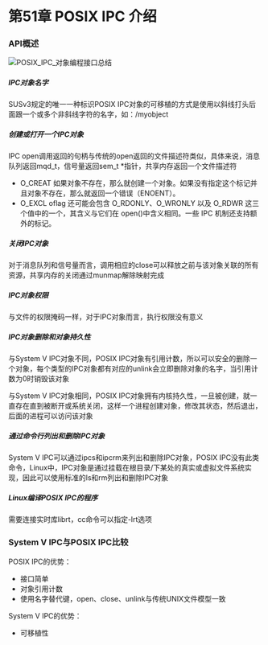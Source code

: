# 第51章 POSIX IPC 介绍
### API概述
![POSIX_IPC_对象编程接口总结](https://camo.githubusercontent.com/3118b84fb9bdc479f6997247bb5c878fbd3dc70aa5babbf846dc1e6cc9b87204/68747470733a2f2f692e6c6f6c692e6e65742f323032302f30322f30362f6c4237396d514465354567544a486f2e6a7067 "POSIX IPC 对象编程接口总结")
##### IPC对象名字
SUSv3规定的唯一一种标识POSIX IPC对象的可移植的方式是使用以斜线打头后面跟一个或多个非斜线字符的名字，如：/myobject

##### 创建或打开一个IPC对象

IPC open调用返回的句柄与传统的open返回的文件描述符类似，具体来说，消息队列返回mqd_t，信号量返回sem_t *指针，共享内存返回一个文件描述符
- O_CREAT
如果对象不存在，那么就创建一个对象。如果没有指定这个标记并且对象不存在，那么就返回一个错误（ENOENT）。
- O_EXCL
oflag 还可能会包含 O_RDONLY、O_WRONLY 以及 O_RDWR 这三个值中的一个，其含义与它们在 open()中含义相同。一些 IPC 机制还支持额外的标记。
##### 关闭IPC对象

对于消息队列和信号量而言，调用相应的close可以释放之前与该对象关联的所有资源，共享内存的关闭通过munmap解除映射完成

##### IPC对象权限

与文件的权限掩码一样，对于IPC对象而言，执行权限没有意义

##### IPC对象删除和对象持久性

与System V IPC对象不同，POSIX IPC对象有引用计数，所以可以安全的删除一个对象，每个类型的IPC对象都有对应的unlink会立即删除对象的名字，当引用计数为0时销毁该对象

与System V IPC对象相同，POSIX IPC对象拥有内核持久性，一旦被创建，就一直存在直到被断开或系统关闭，这样一个进程创建对象，修改其状态，然后退出，后面的进程可以访问该对象

##### 通过命令行列出和删除IPC对象

System V IPC可以通过ipcs和ipcrm来列出和删除IPC对象，POSIX IPC没有此类命令，Linux中，IPC对象是通过挂载在根目录/下某处的真实或虚拟文件系统实现，因此可以使用标准的ls和rm列出和删除IPC对象

##### Linux编译POSIX IPC的程序

需要连接实时库librt，cc命令可以指定-lrt选项

### System V IPC与POSIX IPC比较

POSIX IPC的优势：

- 接口简单
- 对象引用计数
- 使用名字替代键，open、close、unlink与传统UNIX文件模型一致

System V IPC的优势：

- 可移植性
